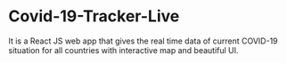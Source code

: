 # Covid-19-Tracker-Live
It is a React JS web app that gives the real time data of current COVID-19 situation for all countries with interactive map and beautiful UI.
